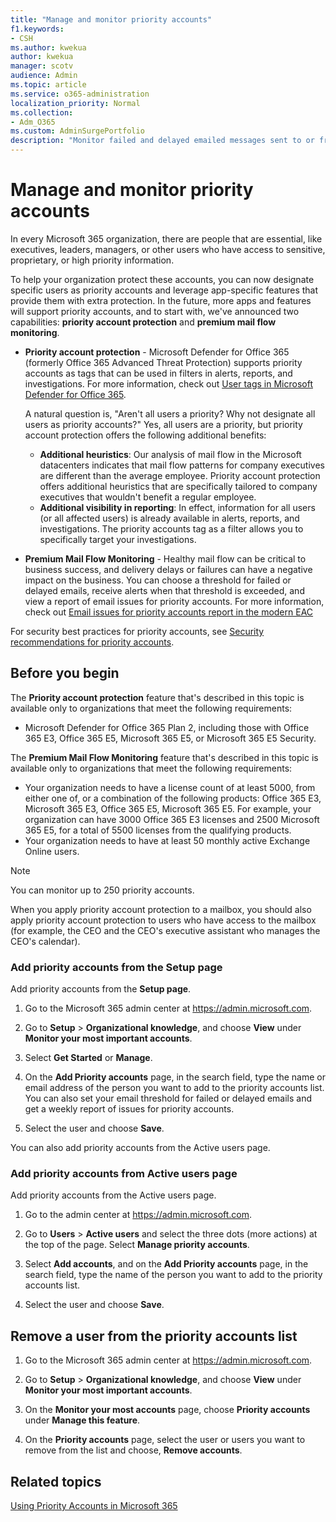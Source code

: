 ```yaml
---
title: "Manage and monitor priority accounts"
f1.keywords:
- CSH
ms.author: kwekua
author: kwekua
manager: scotv
audience: Admin
ms.topic: article
ms.service: o365-administration
localization_priority: Normal
ms.collection:
- Adm_O365
ms.custom: AdminSurgePortfolio
description: "Monitor failed and delayed emailed messages sent to or from accounts who have high business impact."
---
```


# Manage and monitor priority accounts

In every Microsoft 365 organization, there are people that are essential, like executives, leaders, managers, or other users who have access to sensitive, proprietary, or high priority information.

To help your organization protect these accounts, you can now designate specific users as priority accounts and leverage app-specific features that provide them with extra protection. In the future, more apps and features will support priority accounts, and to start with, we've announced two capabilities: **priority account protection** and **premium mail flow monitoring**.

- **Priority account protection** - Microsoft Defender for Office 365 (formerly Office 365 Advanced Threat Protection) supports priority accounts as tags that can be used in filters in alerts, reports, and investigations. For more information, check out [User tags in Microsoft Defender for Office 365](../../security/office-365-security/user-tags.md).

  A natural question is, "Aren't all users a priority? Why not designate all users as priority accounts?" Yes, all users are a priority, but priority account protection offers the following additional benefits:

  - **Additional heuristics**: Our analysis of mail flow in the Microsoft datacenters indicates that mail flow patterns for company executives are different than the average employee. Priority account protection offers additional heuristics that are specifically tailored to company executives that wouldn't benefit a regular employee.
  - **Additional visibility in reporting**: In effect, information for all users (or all affected users) is already available in alerts, reports, and investigations. The priority accounts tag as a filter allows you to specifically target your investigations.

- **Premium Mail Flow Monitoring** - Healthy mail flow can be critical to business success, and delivery delays or failures can have a negative impact on the business. You can choose a threshold for failed or delayed emails, receive alerts when that threshold is exceeded, and view a report of email issues for priority accounts. For more information, check out [Email issues for priority accounts report in the modern EAC](/exchange/monitoring/mail-flow-reports/mfr-email-issues-for-priority-accounts-report)

For security best practices for priority accounts, see [Security recommendations for priority accounts](../../security/office-365-security/security-recommendations-for-priority-accounts.md).

## Before you begin

The **Priority account protection** feature that's described in this topic is available only to organizations that meet the following requirements:

- Microsoft Defender for Office 365 Plan 2, including those with Office 365 E3, Office 365 E5, Microsoft 365 E5, or Microsoft 365 E5 Security.

The **Premium Mail Flow Monitoring** feature that's described in this topic is available only to organizations that meet the following requirements:

- Your organization needs to have a license count of at least 5000, from either one of, or a combination of the following products: Office 365 E3, Microsoft 365 E3, Office 365 E5, Microsoft 365 E5. For example, your organization can have 3000 Office 365 E3 licenses and 2500 Microsoft 365 E5, for a total of 5500 licenses from the qualifying products.
- Your organization needs to have at least 50 monthly active Exchange Online users.

> [!NOTE]
> You can monitor up to 250 priority accounts.

When you apply priority account protection to a mailbox, you should also apply priority account protection to users who have access to the mailbox (for example, the CEO and the CEO's executive assistant who manages the CEO's calendar).

### Add priority accounts from the Setup page

Add priority accounts from the **Setup page**.

1. Go to the Microsoft 365 admin center at <a href="https://go.microsoft.com/fwlink/p/?linkid=2024339" target="_blank">https://admin.microsoft.com</a>.

2. Go to **Setup** > **Organizational knowledge**, and choose **View** under **Monitor your most important accounts**.

3. Select **Get Started** or **Manage**.

4. On the **Add Priority accounts** page, in the search field, type the name or email address of the person you want to add to the priority accounts list. You can also set your email threshold for failed or delayed emails and get a weekly report of issues for priority accounts.

5. Select the user and choose **Save**.

You can also add priority accounts from the Active users page.

### Add priority accounts from Active users page

Add priority accounts from the Active users page.

1. Go to the admin center at <a href="https://go.microsoft.com/fwlink/p/?linkid=2024339" target="_blank">https://admin.microsoft.com</a>.

2. Go to **Users** > **Active users** and select the three dots (more actions) at the top of the page. Select **Manage priority accounts**.

3. Select **Add accounts**, and on the **Add Priority accounts** page, in the search field, type the name of the person you want to add to the priority accounts list.

4. Select the user and choose **Save**.

## Remove a user from the priority accounts list

1. Go to the Microsoft 365 admin center at <a href="https://go.microsoft.com/fwlink/p/?linkid=2024339" target="_blank">https://admin.microsoft.com</a>.

2. Go to **Setup** > **Organizational knowledge**, and choose **View** under **Monitor your most important accounts**.

3. On the **Monitor your most accounts** page, choose **Priority accounts** under **Manage this feature**.

4. On the **Priority accounts** page, select the user or users you want to remove from the list and choose, **Remove accounts**.

## Related topics

[Using Priority Accounts in Microsoft 365](https://techcommunity.microsoft.com/t5/microsoft-365-blog/using-priority-accounts-in-microsoft-365/ba-p/1873314)
